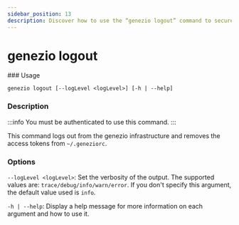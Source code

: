 ```yaml
---
sidebar_position: 13
description: Discover how to use the “genezio logout” command to securely log out of your Genezio account via the CLI. Read our guide for safe and easy account management
---
```


# genezio logout

<head>
  <title>genezio logout CLI Command | Genezio Documentation</title>
</head>
### Usage

`genezio logout [--logLevel <logLevel>] [-h | --help]`

### Description

<!-- :::info -->

:::info
You must be authenticated to use this command.
:::

<!-- ::: -->

This command logs out from the genezio infrastructure and removes the access tokens from `~/.geneziorc`.

### Options

`--logLevel <logLevel>`: Set the verbosity of the output. The supported values are: `trace/debug/info/warn/error`. If you don't specify this argument, the default value used is `info`.

`-h | --help`: Display a help message for more information on each argument and how to use it.
